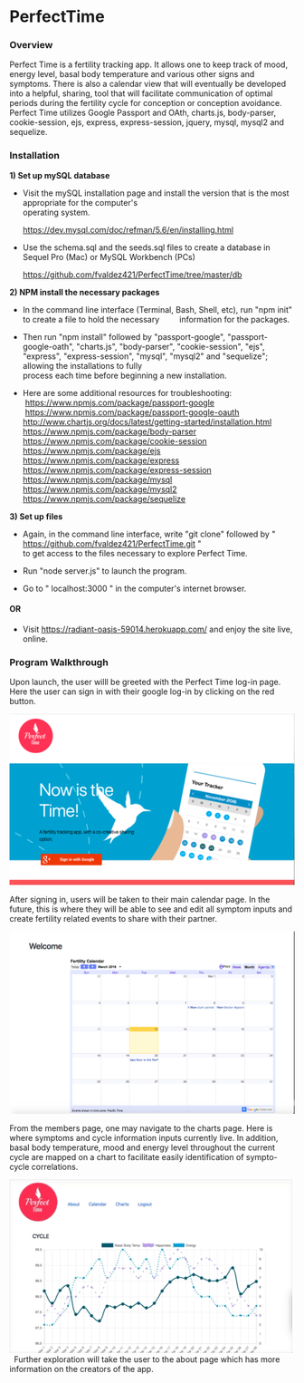 # PerfectTime
### Overview
Perfect Time is a fertility tracking app. It allows one to keep track of mood, energy level, basal body temperature and various other signs and symptoms. There is also a calendar view that will eventually be developed into a helpful, sharing,  tool that will facilitate communication of optimal periods during the fertility cycle for conception or conception avoidance. Perfect Time utilizes Google Passport and OAth, charts.js, body-parser, cookie-session, ejs, express, express-session, jquery, mysql, mysql2 and sequelize.

### Installation

**1) Set up mySQL database**

  * Visit the mySQL installation page and install the version that is the most appropriate for the computer's  
    operating system.

    https://dev.mysql.com/doc/refman/5.6/en/installing.html
    
  * Use the schema.sql and the seeds.sql files to create a database in Sequel Pro (Mac) or MySQL Workbench (PCs) 
  
    https://github.com/fvaldez421/PerfectTime/tree/master/db
    

**2) NPM install the necessary packages**

  * In the command line interface (Terminal, Bash, Shell, etc), run "npm init" to create a file to hold the necessary            information for the packages.
  
  * Then run "npm install" followed by "passport-google", "passport-google-oath", "charts.js", "body-parser", "cookie-session", "ejs", "express", "express-session", "mysql", "mysql2" and "sequelize"; allowing the installations to fully  
    process each time before beginning a new installation.  
    
  * Here are some additional resources for troubleshooting:   
  https://www.npmjs.com/package/passport-google    
  https://www.npmjs.com/package/passport-google-oauth   
  http://www.chartjs.org/docs/latest/getting-started/installation.html   
  https://www.npmjs.com/package/body-parser   
  https://www.npmjs.com/package/cookie-session   
  https://www.npmjs.com/package/ejs   
  https://www.npmjs.com/package/express   
  https://www.npmjs.com/package/express-session   
  https://www.npmjs.com/package/mysql   
  https://www.npmjs.com/package/mysql2   
  https://www.npmjs.com/package/sequelize   
  
**3) Set up files**

  * Again, in the command line interface, write "git clone" followed by " https://github.com/fvaldez421/PerfectTime.git "  
    to get access to the files necessary to explore Perfect Time.  
    
  * Run "node server.js" to launch the program.  
  
  * Go to " localhost:3000 " in the computer's internet browser. 
  
  #### OR
  
  * Visit https://radiant-oasis-59014.herokuapp.com/  and enjoy the site live, online.  
  
### Program Walkthrough   
  
Upon launch, the user willl be greeted with the Perfect Time log-in page. Here the user can sign in with their google log-in by clicking on the red button.  

![Log In with Google](https://github.com/fvaldez421/PerfectTime/blob/master/public/images/logInReadMe.png "Log in Greeting Page")  

After signing in, users will be taken to their main calendar page. In the future, this is where they will be able to see and edit all symptom inputs and create fertility related events to share with their partner.

![Calendar and Events](https://github.com/fvaldez421/PerfectTime/blob/master/public/images/membersReadMe.png "Calendar and Event Member Page")  

From the members page, one may navigate to the charts page. Here is where symptoms and cycle information inputs currently live. In addition, basal body temperature, mood and energy level throughout the current cycle are mapped on a chart to facilitate easily identification of sympto-cycle correlations.  

![Chart and Cycle Inputs](https://github.com/fvaldez421/PerfectTime/blob/master/public/images/charts.gif "Chart and Chart Input Page")  
  
Further exploration will take the user to the about page which has more information on the creators of the app.
  
